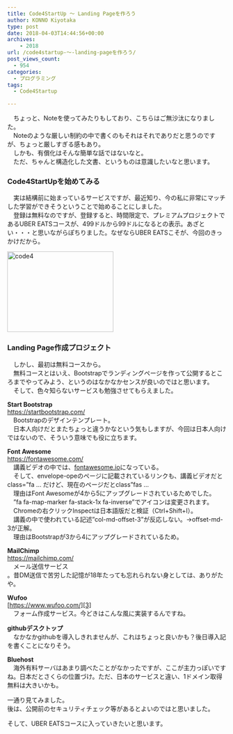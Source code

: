 ```yaml
---
title: Code4StartUp ～ Landing Pageを作ろう
author: KONNO Kiyotaka
type: post
date: 2018-04-03T14:44:56+00:00
archives:
    - 2018
url: /code4startup-～-landing-pageを作ろう/
post_views_count:
  - 954
categories:
  - プログラミング
tags:
  - Code4Startup

---
```

　ちょっと、Noteを使ってみたりもしており、こちらはご無沙汰になりました。  
　Noteのような厳しい制約の中で書くのもそれはそれでありだと思うのですが、ちょっと厳しすぎる感もあり。  
　しかも、有償化はそんな簡単な話ではないなと。  
　ただ、ちゃんと構造化した文書、というものは意識したいなと思います。

### Code4StartUpを始めてみる

　実は結構前に始まっているサービスですが、最近知り、今の私に非常にマッチした学習ができそうということで始めることにしました。  
　登録は無料なのですが、登録すると、時間限定で、プレミアムプロジェクトであるUBER EATSコースが、499ドルから99ドルになるとの表示。あざとい・・・と思いながらぽちりました。なぜならUBER EATSこそが、今回のきっかけだから。

[<img width="244" height="185" title="code4" style="display: inline; background-image: none;" alt="code4" src="https://i2.wp.com/www.programmers-office.ml/wp-content/uploads/2018/04/code4_thumb.png?resize=244%2C185&#038;ssl=1" border="0" data-recalc-dims="1" />][1]

### Landing Page作成プロジェクト

　しかし、最初は無料コースから。  
　無料コースとはいえ、Bootstrapでランディングページを作って公開するところまでやってみよう、というのはなかなかセンスが良いのではと思います。  
　そして、色々知らないサービスも勉強させてもらえました。

**Start Bootstrap**  
<https://startbootstrap.com/>  
　Bootstrapのデザインテンプレート。  
　日本人向けだとまたちょっと違うかなという気もしますが、今回は日本人向けではないので、そういう意味でも役に立ちます。

**Font Awesome**  
<https://fontawesome.com/>  
　講義ビデオの中では、[fontawesome.io][2]になっている。  
　そして、envelope-opeのページに記載されているリンクも、講義ビデオだとclass=&#8221;fa &#8230; だけど、現在のページだとclass&#8221;fas &#8230;  
　理由はFont Awesomeが4から5にアップグレードされているためでした。  
　&#8221;fa fa-map-marker fa-stack-1x fa-inverse&#8221;でアイコンは変更されます。  
　Chromeの右クリックInspectは日本語版だと検証（Ctrl+Shift+I）。  
　講義の中で使われている記述”col-md-offset-3”が反応しない。→offset-md-3が正解。  
　理由はBootstrapが3から4にアップグレードされているため。

**MailChimp**  
<https://mailchimp.com/>  
　メール送信サービス  
。昔DM送信で苦労した記憶が18年たっても忘れられない身としては、ありがたや。

**Wufoo**  
[https://www.wufoo.com/][3]  
　フォーム作成サービス。今どきはこんな風に実装するんですね。

**githubデスクトップ**  
　なかなかgithubを導入しきれませんが、これはちょっと良いかも？後日導入記を書くことになりそう。

**Bluehost**  
　海外有料サーバはあまり調べたことがなかったですが、ここが主力っぽいですね。日本だとさくらの位置づけ。ただ、日本のサービスと違い、1ドメイン取得無料は大きいかも。

一通り見てみました。  
後は、公開前のセキュリティチェック等があるとよいのではと思いました。

そして、UBER EATSコースに入っていきたいと思います。

 [1]: https://i0.wp.com/www.programmers-office.ml/wp-content/uploads/2018/04/code4.png?ssl=1
 [2]: http://fontawesome.io/
 [3]: https://www.wufoo.com/ "https://www.wufoo.com/"
